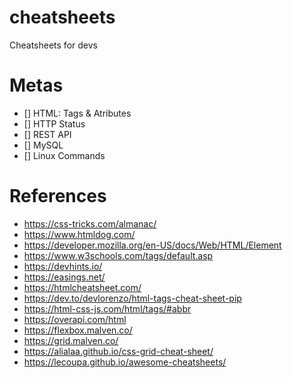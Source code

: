 # cheatsheets
Cheatsheets for devs

# Metas
- [] HTML: Tags & Atributes
- [] HTTP Status
- [] REST API
- [] MySQL
- [] Linux Commands

# References
- https://css-tricks.com/almanac/
- https://www.htmldog.com/
- https://developer.mozilla.org/en-US/docs/Web/HTML/Element
- https://www.w3schools.com/tags/default.asp
- https://devhints.io/
- https://easings.net/
- https://htmlcheatsheet.com/
- https://dev.to/devlorenzo/html-tags-cheat-sheet-pip
- https://html-css-js.com/html/tags/#abbr
- https://overapi.com/html
- https://flexbox.malven.co/
- https://grid.malven.co/
- https://alialaa.github.io/css-grid-cheat-sheet/
- https://lecoupa.github.io/awesome-cheatsheets/